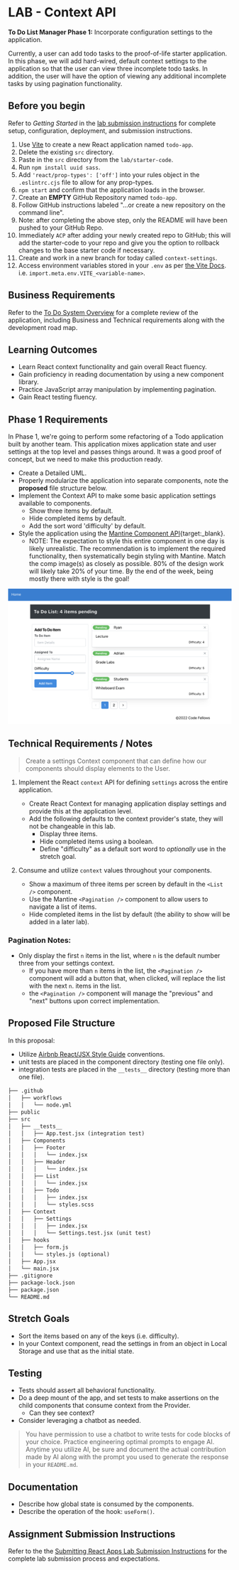 # LAB - Context API

**To Do List Manager Phase 1:** Incorporate configuration settings to the application.

Currently, a user can add todo tasks to the proof-of-life starter application. In this phase, we will add hard-wired, default context settings to the application so that the user can view three incomplete todo tasks.  In addition, the user will have the option of viewing any additional incomplete tasks by using pagination functionality.

## Before you begin

Refer to *Getting Started*  in the [lab submission instructions](https://codefellows.github.io/code-401-javascript-guide/reference/submission-instructions/labs/) for complete setup, configuration, deployment, and submission instructions.

1. Use [Vite](https://vitejs.dev/guide/) to create a new React application named `todo-app`.
1. Delete the existing `src` directory.
1. Paste in the `src` directory from the `lab/starter-code`.
1. Run `npm install uuid sass`.
1. Add `'react/prop-types': ['off']` into your rules object in the `.eslintrc.cjs` file to allow for any prop-types.
1. `npm start` and confirm that the application loads in the browser.
1. Create an **EMPTY** GitHub Repository named `todo-app`.
1. Follow GitHub instructions labeled "…or create a new repository on the command line".
1. Note: after completing the above step, only the README will have been pushed to your GitHub Repo.
1. Immediately `ACP` after adding your newly created repo to GitHub; this will add the starter-code to your repo and give you the option to rollback changes to the base starter code if necessary.
1. Create and work in a new branch for today called `context-settings`.
1. Access environment variables stored in your  `.env` as per [the Vite Docs](https://vitejs.dev/guide/env-and-mode.html#env-files).  i.e. `import.meta.env.VITE_<variable-name>`.

## Business Requirements

Refer to the [To Do System Overview](../../apps-and-libraries/todo/README.md) for a complete review of the application, including Business and Technical requirements along with the development road map.

## Learning Outcomes

- Learn React context functionality and gain overall React fluency.
- Gain proficiency in reading documentation by using a new component library.
- Practice JavaScript array manipulation by implementing pagination.
- Gain React testing fluency.

## Phase 1 Requirements

In Phase 1, we're going to perform some refactoring of a Todo application built by another team. This application mixes application state and user settings at the top level and passes things around. It was a good proof of concept, but we need to make this production ready.

- Create a Detailed UML.
- Properly modularize the application into separate components, note the **proposed** file structure below.
- Implement the Context API to make some basic application settings available to components.
  - Show three items by default.
  - Hide completed items by default.
  - Add the sort word 'difficulty' by default.
- Style the application using the [Mantine Component API](https://mantine.dev/pages/getting-started/){target:_blank}.
  - NOTE: The expectation to style this entire component in one day is likely unrealistic.  The recommendation is to implement the required functionality, then systematically begin styling with Mantine.  Match the comp image(s) as closely as possible. 80% of the design work will likely take 20% of your time. By the end of the week, being mostly there with style is the goal! 

![To Do with Pagination](todo.png)

## Technical Requirements / Notes

> Create a settings Context component that can define how our components should display elements to the User.

1. Implement the React `context` API for defining `settings` across the entire application.
   - Create React Context for managing application display settings and provide this at the application level.
   - Add the following defaults to the context provider's state, they will not be changeable in this lab.
     - Display three items. 
     - Hide completed items using a boolean. 
     - Define "difficulty" as a default sort word to *optionally* use in the stretch goal.

1. Consume and utilize `context` values throughout your components.
   - Show a maximum of three items per screen by default in the `<List />` component.
   - Use the Mantine `<Pagination />` component to allow users to navigate a list of items.
   - Hide completed items in the list by default (the ability to show will be added in a later lab).

### Pagination Notes:

- Only display the first `n` items in the list, where `n` is the default number three from your settings context.
  - If you have more than `n` items in the list, the `<Pagination />` component will add a button that, when clicked, will replace the list with the next `n`. items in the list.
  - the `<Pagination />` component will manage the "previous" and "next" buttons upon correct implementation.

## Proposed File Structure

In this proposal:
- Utilize [Airbnb React/JSX Style Guide](https://airbnb.io/javascript/react/) conventions.
- unit tests are placed in the component directory (testing one file only).
- integration tests are placed in the `__tests__` directory (testing more than one file).

```text
├── .github
│   ├── workflows
│   │   └── node.yml
├── public
├── src
│   ├── __tests__
│   │   ├── App.test.jsx (integration test)
│   ├── Components
│   │   ├── Footer
│   │   │   └── index.jsx
│   │   ├── Header
│   │   │   └── index.jsx
│   │   ├── List
│   │   │   └── index.jsx
│   │   ├── Todo
│   │   │   ├── index.jsx
│   │   │   └── styles.scss  
│   ├── Context
│   │   ├── Settings
│   │   │   ├── index.jsx
│   │   │   └── Settings.test.jsx (unit test)
│   ├── hooks
│   │   ├── form.js
│   │   └── styles.js (optional)
│   ├── App.jsx
│   └── main.jsx
├── .gitignore
├── package-lock.json
├── package.json
└── README.md
```

## Stretch Goals

- Sort the items based on any of the keys (i.e. difficulty).
- In your Context component, read the settings in from an object in Local Storage and use that as the initial state.

## Testing

- Tests should assert all behavioral functionality.
- Do a deep mount of the app, and set tests to make assertions on the child components that consume context from the Provider.
  - Can they see context?
- Consider leveraging a chatbot as needed. 

> You have permission to use a chatbot to write tests for code blocks of your choice.  Practice engineering optimal prompts to engage AI.  Anytime you utilize AI, be sure and document the actual contribution made by AI along with the prompt you used to generate the response in your `README.md`.

## Documentation

- Describe how global state is consumed by the components.
- Describe the operation of the hook: `useForm()`.

## Assignment Submission Instructions

Refer to the the [Submitting React Apps Lab Submission Instructions](https://codefellows.github.io/code-401-javascript-guide/reference/submission-instructions/labs/react-apps.html) for the complete lab submission process and expectations.
